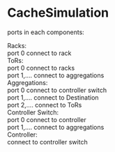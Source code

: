 # CacheSimulation

ports in each components:

Racks: <br />
  port 0 connect to rack <br />
ToRs: <br />
  port 0 connect to racks <br />
  port 1,.... connect to aggregations <br />
Aggregations: <br />
  port 0 connect to controller switch <br />
  port 1,.... connect to Destination <br />
  port 2,.... connect to ToRs <br />
Controller Switch: <br />
  port 0 connect to controller <br />
  port 1,.... connect to aggregations <br />
Controller: <br />
  connect to controller switch <br />
